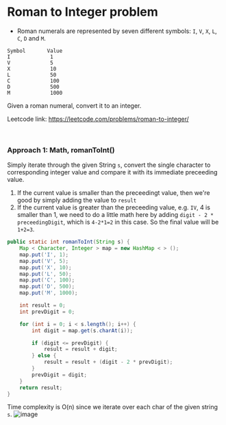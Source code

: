 # Roman to Integer problem
* Roman numerals are represented by seven different symbols: `I`, `V`, `X`, `L`, `C`, `D` and `M`.
```
Symbol       Value
I             1
V             5
X             10
L             50
C             100
D             500
M             1000
```
Given a roman numeral, convert it to an integer.

Leetcode link: https://leetcode.com/problems/roman-to-integer/

<br />

### Approach 1: Math, romanToInt()
Simply iterate through the given String `s`, convert the single character to corresponding integer value and compare it with its immediate preceeding value. 
1. If the current value is smaller than the preceedingt value, then we're good by simply adding the value to `result`
2. If the current value is greater than the preceeding value, e.g. `IV`, 4 is smaller than 1, we need to do a little math here by adding `digit - 2 * preceedingDigit`, which is `4-2*1=2` in this case. So the final value will be `1+2=3`.

```java
public static int romanToInt(String s) {
    Map < Character, Integer > map = new HashMap < > ();
    map.put('I', 1);
    map.put('V', 5);
    map.put('X', 10);
    map.put('L', 50);
    map.put('C', 100);
    map.put('D', 500);
    map.put('M', 1000);

    int result = 0;
    int prevDigit = 0;

    for (int i = 0; i < s.length(); i++) {
        int digit = map.get(s.charAt(i));

        if (digit <= prevDigit) {
            result = result + digit;
        } else {
            result = result + (digit - 2 * prevDigit);
        }
        prevDigit = digit;
    }
    return result;
}
```

Time complexity is O(n) since we iterate over each char of the given string `s`.
![image](https://user-images.githubusercontent.com/25105806/118631228-23da3080-b784-11eb-9a7f-93ff46d97a44.png)

